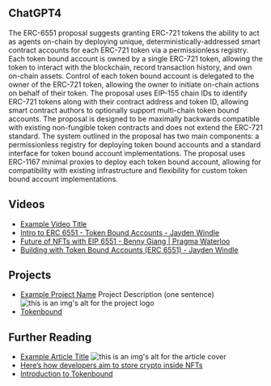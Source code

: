 ## ChatGPT4

The ERC-6551 proposal suggests granting ERC-721 tokens the ability to act as agents on-chain by deploying unique, deterministically-addressed smart contract accounts for each ERC-721 token via a permissionless registry. Each token bound account is owned by a single ERC-721 token, allowing the token to interact with the blockchain, record transaction history, and own on-chain assets. Control of each token bound account is delegated to the owner of the ERC-721 token, allowing the owner to initiate on-chain actions on behalf of their token. The proposal uses EIP-155 chain IDs to identify ERC-721 tokens along with their contract address and token ID, allowing smart contract authors to optionally support multi-chain token bound accounts. The proposal is designed to be maximally backwards compatible with existing non-fungible token contracts and does not extend the ERC-721 standard. The system outlined in the proposal has two main components: a permissionless registry for deploying token bound accounts and a standard interface for token bound account implementations. The proposal uses ERC-1167 minimal proxies to deploy each token bound account, allowing for compatibility with existing infrastructure and flexibility for custom token bound account implementations.

## Videos

- [Example Video Title](https://www.youtube.com/watch?v=TDGq4aeevgY)
- [Intro to ERC 6551 - Token Bound Accounts - Jayden Windle](https://www.youtube.com/watch?v=6WoNRbkZOaU&t=736s)
- [Future of NFTs with EIP 6551 - Benny Giang | Pragma Waterloo](https://www.youtube.com/watch?v=RslP8MKLz8c)
- [Building with Token Bound Accounts (ERC 6551) - Jayden Windle](https://www.youtube.com/watch?v=lnli1dmKbVw)

## Projects

- [Example Project Name](https://xxxx.xxx/xxxxx) Project Description (one sentence) ![this is an img's alt for the project logo](https://xxxx.xxx/project-logo.xxx)
- [Tokenbound](https://tokenbound.org/)

## Further Reading

- [Example Article Title](https://xxxx.xxx/xxxxx) ![this is an img's alt for the article cover](https://xxxx.xxx/article-cover.xxx)
- [Here’s how developers aim to store crypto inside NFTs](https://cointelegraph.com/news/how-to-store-crypto-inside-nfts-erc-6551-interview)
- [Introduction to Tokenbound](https://docs.tokenbound.org/)
